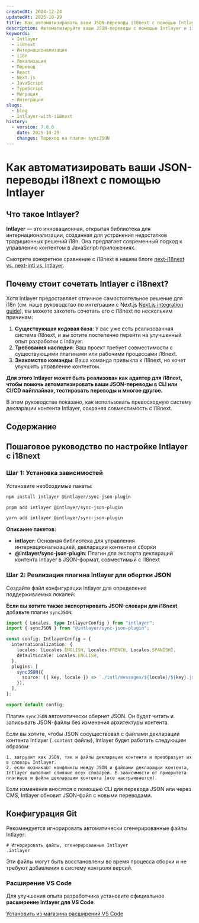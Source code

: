 ```yaml
---
createdAt: 2024-12-24
updatedAt: 2025-10-29
title: Как автоматизировать ваши JSON-переводы i18next с помощью Intlayer
description: Автоматизируйте ваши JSON-переводы с помощью Intlayer и i18next для улучшенной интернационализации в JavaScript-приложениях.
keywords:
  - Intlayer
  - i18next
  - Интернационализация
  - i18n
  - Локализация
  - Перевод
  - React
  - Next.js
  - JavaScript
  - TypeScript
  - Миграция
  - Интеграция
slugs:
  - blog
  - intlayer-with-i18next
history:
  - version: 7.0.0
    date: 2025-10-29
    changes: Переход на плагин syncJSON
---
```


# Как автоматизировать ваши JSON-переводы i18next с помощью Intlayer

## Что такое Intlayer?

**Intlayer** — это инновационная, открытая библиотека для интернационализации, созданная для устранения недостатков традиционных решений i18n. Она предлагает современный подход к управлению контентом в JavaScript-приложениях.

Смотрите конкретное сравнение с i18next в нашем блоге [next-i18next vs. next-intl vs. Intlayer](https://github.com/aymericzip/intlayer/blob/main/docs/blog/ru/next-i18next_vs_next-intl_vs_intlayer.md).

## Почему стоит сочетать Intlayer с i18next?

Хотя Intlayer предоставляет отличное самостоятельное решение для i18n (см. наше руководство по интеграции с Next.js [Next.js integration guide](https://github.com/aymericzip/intlayer/blob/main/docs/docs/ru/intlayer_with_nextjs_16.md)), вы можете захотеть сочетать его с i18next по нескольким причинам:

1. **Существующая кодовая база**: У вас уже есть реализованная система i18next, и вы хотите постепенно перейти на улучшенный опыт разработки с Intlayer.
2. **Требования наследия**: Ваш проект требует совместимости с существующими плагинами или рабочими процессами i18next.
3. **Знакомство команды**: Ваша команда привыкла к i18next, но хочет улучшить управление контентом.

**Для этого Intlayer может быть реализован как адаптер для i18next, чтобы помочь автоматизировать ваши JSON-переводы в CLI или CI/CD пайплайнах, тестировать переводы и многое другое.**

В этом руководстве показано, как использовать превосходную систему декларации контента Intlayer, сохраняя совместимость с i18next.

## Содержание

<TOC/>

## Пошаговое руководство по настройке Intlayer с i18next

### Шаг 1: Установка зависимостей

Установите необходимые пакеты:

```bash packageManager="npm"
npm install intlayer @intlayer/sync-json-plugin
```

```bash packageManager="pnpm"
pnpm add intlayer @intlayer/sync-json-plugin
```

```bash packageManager="yarn"
yarn add intlayer @intlayer/sync-json-plugin
```

**Описание пакетов:**

- **intlayer**: Основная библиотека для управления интернационализацией, декларации контента и сборки
- **@intlayer/sync-json-plugin**: Плагин для экспорта деклараций контента Intlayer в JSON-формат, совместимый с i18next

### Шаг 2: Реализация плагина Intlayer для обертки JSON

Создайте файл конфигурации Intlayer для определения поддерживаемых локалей:

**Если вы хотите также экспортировать JSON-словари для i18next**, добавьте плагин `syncJSON`:

```typescript fileName="intlayer.config.ts"
import { Locales, type IntlayerConfig } from "intlayer";
import { syncJSON } from "@intlayer/sync-json-plugin";

const config: IntlayerConfig = {
  internationalization: {
    locales: [Locales.ENGLISH, Locales.FRENCH, Locales.SPANISH],
    defaultLocale: Locales.ENGLISH,
  },
  plugins: [
    syncJSON({
      source: ({ key, locale }) => `./intl/messages/${locale}/${key}.json`,
    }),
  ],
};

export default config;
```

Плагин `syncJSON` автоматически обернет JSON. Он будет читать и записывать JSON-файлы без изменения архитектуры контента.

Если вы хотите, чтобы JSON сосуществовал с файлами декларации контента Intlayer (`.content` файлы), Intlayer будет работать следующим образом:

    1. загрузит как JSON, так и файлы декларации контента и преобразует их в словарь Intlayer.
    2. если возникают конфликты между JSON и файлами декларации контента, Intlayer выполнит слияние всех словарей. В зависимости от приоритета плагинов и файла декларации контента (все настраивается).

Если изменения вносятся с помощью CLI для перевода JSON или через CMS, Intlayer обновит JSON-файл с новыми переводами.

## Конфигурация Git

Рекомендуется игнорировать автоматически сгенерированные файлы Intlayer:

```plaintext fileName=".gitignore"
# Игнорировать файлы, сгенерированные Intlayer
.intlayer
```

Эти файлы могут быть восстановлены во время процесса сборки и не требуют добавления в систему контроля версий.

### Расширение VS Code

Для улучшения опыта разработчика установите официальное **расширение Intlayer для VS Code**:

[Установить из магазина расширений VS Code](https://marketplace.visualstudio.com/items?itemName=intlayer.intlayer-vs-code-extension)
